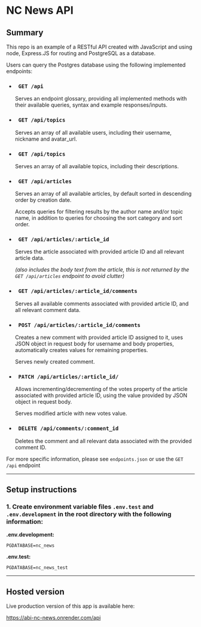 # **NC News API**

## **Summary**

This repo is an example of a RESTful API created with JavaScript and using node, Express.JS for routing and PostgreSQL as a database.

Users can query the Postgres database using the following implemented endpoints:

- ### **` GET /api`**

  Serves an endpoint glossary, providing all implemented methods with their available queries, syntax and example responses/inputs.

- ### **` GET /api/topics`**

  Serves an array of all available users, including their username, nickname and avatar_url.

- ### **` GET /api/topics`**

  Serves an array of all available topics, including their descriptions.

- ### **` GET /api/articles`**

  Serves an array of all available articles, by default sorted in descending order by creation date.

  Accepts queries for filtering results by the author name and/or topic name, in addition to queries for choosing the sort category and sort order.

- ### **` GET /api/articles/:article_id`**

  Serves the article associated with provided article ID and all relevant article data.

  _(also includes the body text from the article, this is not returned by the `GET /api/articles` endpoint to avoid clutter)_

- ### **` GET /api/articles/:article_id/comments`**

  Serves all available comments associated with provided article ID, and all relevant comment data.

- ### **` POST /api/articles/:article_id/comments`**

  Creates a new comment with provided article ID assigned to it, uses JSON object in request body for username and body properties, automatically creates values for remaining properties.

  Serves newly created comment.

- ### **` PATCH /api/articles/:article_id/`**

  Allows incrementing/decrementing of the votes property of the article associated with provided article ID, using the value provided by JSON object in request body.

  Serves modified article with new votes value.

- ### **` DELETE /api/comments/:comment_id`**

  Deletes the comment and all relevant data associated with the provided comment ID.

For more specific information, please see `endpoints.json` or use the `GET /api` endpoint

---

## **Setup instructions**

### **1.** Create environment variable files `.env.test` and `.env.development` in the root directory with the following information:

**.env.development:**

```
PGDATABASE=nc_news
```

**.env.test:**

```
PGDATABASE=nc_news_test
```

---

## **Hosted version**

Live production version of this app is available here:

https://abi-nc-news.onrender.com/api
